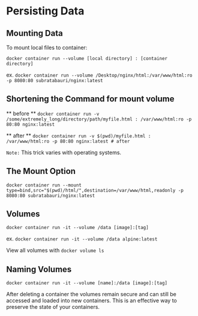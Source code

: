 # Persisting Data

## Mounting Data

To mount local files to container:

`docker container run --volume [local directory] : [container directory]`

ex.
`docker container run --volume /Desktop/nginx/html:/var/www/html:ro -p 8080:80 subratabauri/nginx:latest`


## Shortening the Command for mount volume

** before ** `docker container run -v /some/extremely_long/directory/path/myfile.html : /var/www/html:ro -p 80:80 nginx:latest`

** after ** `docker container run -v $(pwd)/myfile.html : /var/www/html:ro -p 80:80 nginx:latest # after`

`Note:` This trick varies with operating systems.


## The Mount Option

`docker container run --mount type=bind,src="$(pwd)/html/",destination=/var/www/html,readonly -p 8080:80 subratabauri/nginx:latest`


## Volumes

`docker container run -it --volume /data [image]:[tag]`

ex. `docker container run -it --volume /data alpine:latest`

View all volumes with `docker volume ls`


## Naming Volumes

`docker container run -it --volume [name]:/data [image]:[tag]`

After deleting a container the volumes remain secure and can still be accessed and loaded into new containers. This is an effective way to preserve the state of your containers.

